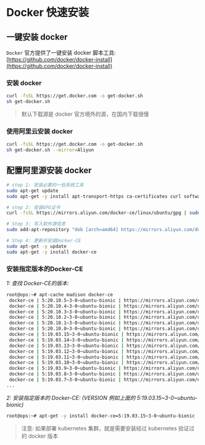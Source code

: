 # Docker 快速安装


## 一键安装 docker

`Docker` 官方提供了一键安装 docker 脚本工具: [https://github.com/docker/docker-install](https://github.com/docker/docker-install)

### 安装 docker

```bash
curl -fsSL https://get.docker.com -o get-docker.sh
sh get-docker.sh
```

> 默认下载源是 docker 官方境外的源，在国内下载很慢

### 使用阿里云安装 docker

```bash
curl -fsSL https://get.docker.com -o get-docker.sh
sh get-docker.sh --mirror=Aliyun
```

## 配置阿里源安装 docker

```bash
# step 1: 安装必要的一些系统工具
sudo apt-get update
sudo apt-get -y install apt-transport-https ca-certificates curl software-properties-common

# step 2: 安装GPG证书
curl -fsSL https://mirrors.aliyun.com/docker-ce/linux/ubuntu/gpg | sudo apt-key add -

# Step 3: 写入软件源信息
sudo add-apt-repository "deb [arch=amd64] https://mirrors.aliyun.com/docker-ce/linux/ubuntu $(lsb_release -cs) stable"

# Step 4: 更新并安装Docker-CE
sudo apt-get -y update
sudo apt-get -y install docker-ce
```

### 安装指定版本的Docker-CE

*1: 查找 Docker-CE的版本:*

```bash
root@ops:~# apt-cache madison docker-ce
 docker-ce | 5:20.10.5~3-0~ubuntu-bionic | https://mirrors.aliyun.com/docker-ce/linux/ubuntu bionic/stable amd64 Packages
 docker-ce | 5:20.10.4~3-0~ubuntu-bionic | https://mirrors.aliyun.com/docker-ce/linux/ubuntu bionic/stable amd64 Packages
 docker-ce | 5:20.10.3~3-0~ubuntu-bionic | https://mirrors.aliyun.com/docker-ce/linux/ubuntu bionic/stable amd64 Packages
 docker-ce | 5:20.10.2~3-0~ubuntu-bionic | https://mirrors.aliyun.com/docker-ce/linux/ubuntu bionic/stable amd64 Packages
 docker-ce | 5:20.10.1~3-0~ubuntu-bionic | https://mirrors.aliyun.com/docker-ce/linux/ubuntu bionic/stable amd64 Packages
 docker-ce | 5:20.10.0~3-0~ubuntu-bionic | https://mirrors.aliyun.com/docker-ce/linux/ubuntu bionic/stable amd64 Packages
 docker-ce | 5:19.03.15~3-0~ubuntu-bionic | https://mirrors.aliyun.com/docker-ce/linux/ubuntu bionic/stable amd64 Packages
 docker-ce | 5:19.03.14~3-0~ubuntu-bionic | https://mirrors.aliyun.com/docker-ce/linux/ubuntu bionic/stable amd64 Packages
 docker-ce | 5:19.03.13~3-0~ubuntu-bionic | https://mirrors.aliyun.com/docker-ce/linux/ubuntu bionic/stable amd64 Packages
 docker-ce | 5:19.03.12~3-0~ubuntu-bionic | https://mirrors.aliyun.com/docker-ce/linux/ubuntu bionic/stable amd64 Packages
 docker-ce | 5:19.03.11~3-0~ubuntu-bionic | https://mirrors.aliyun.com/docker-ce/linux/ubuntu bionic/stable amd64 Packages
 docker-ce | 5:19.03.10~3-0~ubuntu-bionic | https://mirrors.aliyun.com/docker-ce/linux/ubuntu bionic/stable amd64 Packages
 docker-ce | 5:19.03.9~3-0~ubuntu-bionic | https://mirrors.aliyun.com/docker-ce/linux/ubuntu bionic/stable amd64 Packages
 docker-ce | 5:19.03.8~3-0~ubuntu-bionic | https://mirrors.aliyun.com/docker-ce/linux/ubuntu bionic/stable amd64 Packages
 docker-ce | 5:19.03.7~3-0~ubuntu-bionic | https://mirrors.aliyun.com/docker-ce/linux/ubuntu bionic/stable amd64 Packages
...
```

*2: 安装指定版本的 Docker-CE: (VERSION 例如上面的 5:19.03.15~3-0~ubuntu-bionic)*

```bash
root@ops:~# apt-get -y install docker-ce=5:19.03.15~3-0~ubuntu-bionic
```

> 注意: 如果部署 kubernetes 集群，就是需要安装经过 kubernetes 验证过的 docker 版本
